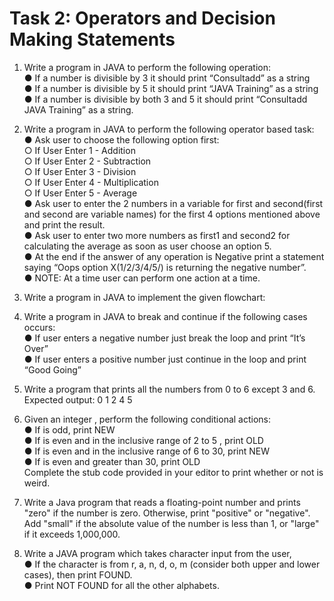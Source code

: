 # Task 2: Operators and Decision Making Statements

1. Write a program in JAVA to perform the following operation:<br>
● If a number is divisible by 3 it should print “Consultadd” as a string<br>
● If a number is divisible by 5 it should print “JAVA Training” as a string<br>
● If a number is divisible by both 3 and 5 it should print “Consultadd JAVA Training” as a string.<br>

2. Write a program in JAVA to perform the following operator based task:<br>
● Ask user to choose the following option first:<br>
○ If User Enter 1 - Addition<br>
○ If User Enter 2 - Subtraction<br>
○ If User Enter 3 - Division<br>
○ If User Enter 4 - Multiplication<br>
○ If User Enter 5 - Average<br>
● Ask user to enter the 2 numbers in a variable for first and second(first and second are variable names) for the first 4 options mentioned above and print the result.<br>
● Ask user to enter two more numbers as first1 and second2 for calculating the average as soon as user choose an option 5.<br>
● At the end if the answer of any operation is Negative print a statement saying “Oops option X(1/2/3/4/5/) is returning the negative number”.<br>
● NOTE: At a time user can perform one action at a time.<br>

3. Write a program in JAVA to implement the given flowchart:<br>


4. Write a program in JAVA to break and continue if the following cases occurs:<br>
● If user enters a negative number just break the loop and print “It’s Over”<br>
● If user enters a positive number just continue in the loop and print “Good Going”<br>

5. Write a program that prints all the numbers from 0 to 6 except 3 and 6.<br>
Expected output: 0 1 2 4 5<br>

6. Given an integer , perform the following conditional actions:<br>
● If is odd, print NEW<br>
● If is even and in the inclusive range of 2 to 5 , print OLD<br>
● If is even and in the inclusive range of 6 to 30, print NEW<br>
● If is even and greater than 30, print OLD<br>
Complete the stub code provided in your editor to print whether or not is weird.<br>

7. Write a Java program that reads a floating-point number and prints "zero" if the number is zero. Otherwise, print "positive" or "negative". Add "small" if the absolute value of the number is less than 1, or "large" if it exceeds 1,000,000.<br>

8. Write a JAVA program which takes character input from the user,<br>
● If the character is from r, a, n, d, o, m (consider both upper and lower cases), then print FOUND.<br>
● Print NOT FOUND for all the other alphabets.<br>
